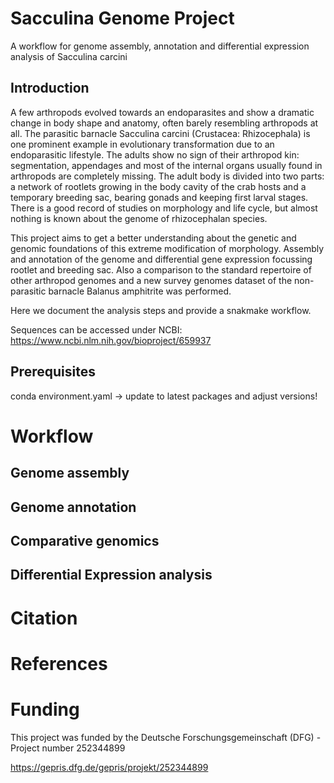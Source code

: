 # Sacculina Genome Project
A workflow for genome assembly, annotation and differential expression analysis of Sacculina carcini

## Introduction

A few arthropods evolved towards an endoparasites and show a dramatic change in body shape and anatomy, often barely resembling arthropods at all. The parasitic barnacle Sacculina carcini (Crustacea: Rhizocephala) is one prominent example in evolutionary transformation due to an endoparasitic lifestyle. The adults show no sign of their arthropod kin: segmentation, appendages and most of the internal organs usually found in arthropods are completely missing. The adult body is divided into two parts: a network of rootlets growing in the body cavity of the crab hosts and a temporary breeding sac, bearing gonads and keeping first larval stages. There is a good record of studies on morphology and life cycle, but almost nothing is known about the genome of rhizocephalan species. 

This project aims to get a better understanding about the genetic and genomic foundations of this extreme modification of morphology. Assembly and annotation of the genome and differential gene expression focussing rootlet and breeding sac. Also a comparison to the standard repertoire of other arthropod genomes and a new survey genomes dataset of the non-parasitic barnacle Balanus amphitrite was performed.

Here we document the analysis steps and provide a snakmake workflow.

Sequences can be accessed under NCBI: 
https://www.ncbi.nlm.nih.gov/bioproject/659937


## Prerequisites

conda environment.yaml -> update to latest packages and adjust versions!

# Workflow

## Genome assembly

## Genome annotation 

## Comparative genomics

## Differential Expression analysis

# Citation

# References

# Funding 
This project was funded by the Deutsche Forschungsgemeinschaft (DFG) - Project number 252344899

https://gepris.dfg.de/gepris/projekt/252344899



